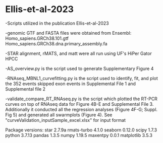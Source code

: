 # Ellis-et-al-2023
-Scripts utilized in the publication Ellis-et-al-2023

-genomic GTF and FASTA files were obtained from Ensembl:
  Homo_sapiens.GRCh38.101.gtf
  Homo_sapiens.GRCh38.dna.primary_assembly.fa

-STAR alignment, rMATS, and matt were all run using UF's HiPer Gator HPCC

-AS_overview.py is the script used to generate Supplementary Figure 4

-RNAseq_MBNL1_curvefitting.py is the script used to identify, fit, and plot the 352 events skipped exon events in Supplemental File 1 and Supplemental file 2

-validate_compare_RT_RNAseq.py is the script which plotted the RT-PCR curves on top of RNAseq data for Figure 4B-E and Supplemental File 3. Additionally it conducted     all the regression analyses (Figure 4F-G; Suppl. Fig 5) and generated all swarmplots (Figure 4). See "curveValidation_inputSample_excel.xlsx" for input format


Package versions:
star              2.7.9a
rmats-turbo       4.1.0
seaborn           0.12.0
scipy             1.7.3
python            3.7.13
pandas            1.3.5
numpy             1.19.5
maxentpy          0.0.1
matplotlib        3.5.3
